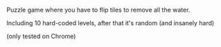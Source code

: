Puzzle game where you have to flip tiles to remove all the water.

Including 10 hard-coded levels, after that it's random (and insanely hard)

(only tested on Chrome)